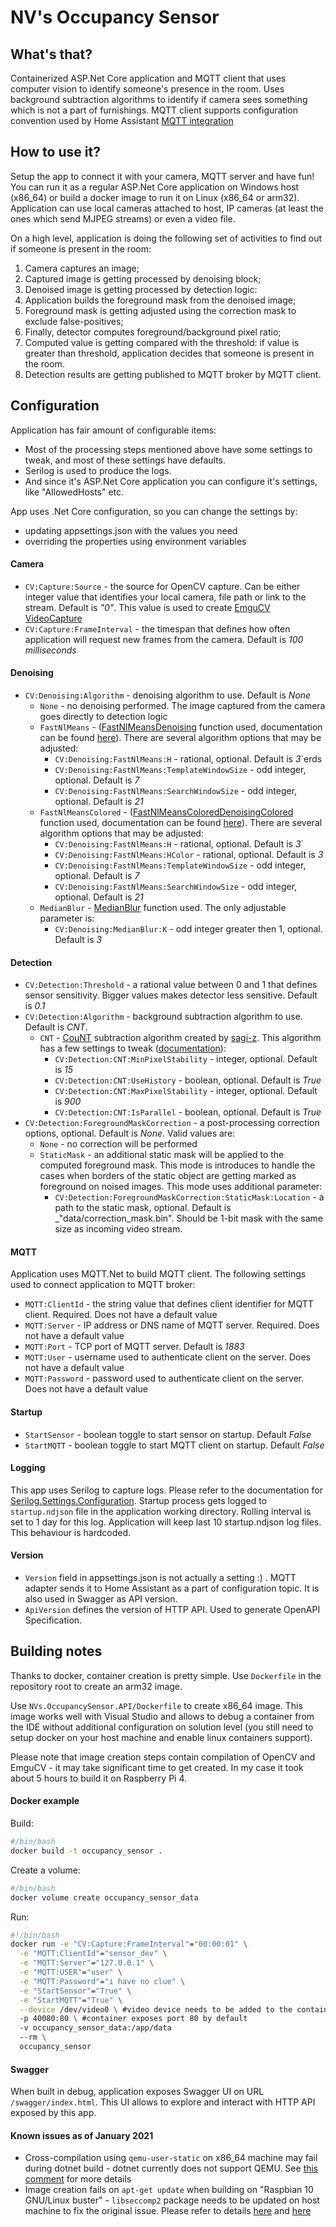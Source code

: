 # NV's Occupancy Sensor
## What's that?
Containerized ASP.Net Core application and MQTT client that uses computer vision to identify someone's presence in the room.
Uses background subtraction algorithms to identify if camera sees something which is not a part of furnishings.
MQTT client supports configuration convention used by Home Assistant [MQTT integration](https://www.home-assistant.io/docs/mqtt/)
## How to use it?
Setup the app to connect it with your camera, MQTT server and have fun!
You can run it as a regular ASP.Net Core application on Windows host (x86_64) or build a docker image to run it on Linux (x86_64 or arm32). Application can use local cameras attached to host, IP cameras (at least the ones which send MJPEG streams) or even a video file.

On a high level, application is doing the following set of activities to find out if someone is present in the room:
1. Camera captures an image;
1. Captured image is getting processed by denoising block;
1. Denoised image is getting processed by detection logic:
  1. Application builds the foreground mask from the denoised image;
  1. Foreground mask is getting adjusted using the correction mask to exclude false-positives; 
  1. Finally, detector computes foreground/background pixel ratio;
  1. Computed value is getting compared with the threshold: if value is greater than threshold, application decides that someone is present in the room.
1. Detection results are getting published to MQTT broker by MQTT client.
## Configuration
Application has fair amount of configurable items: 
* Most of the processing steps mentioned above have some settings to tweak, and most of these settings have defaults.
* Serilog is used to produce the logs.
* And since it's ASP.Net Core application you can configure it's settings, like "AllowedHosts" etc.

App uses .Net Core configuration, so you can change the settings by:
* updating appsettings.json with the values you need
* overriding the properties using environment variables
#### Camera
* `CV:Capture:Source` - the source for OpenCV capture. Can be either integer value that identifies your local camera, file path or link to the stream. Default is _"0"_. This value is used to create [EmguCV VideoCapture](http://www.emgu.com/wiki/files/4.4.0/document/html/961857d0-b7ba-53d8-253a-5059bb3bc1df.htm)
* `CV:Capture:FrameInterval` - the timespan that defines how often application will request new frames from the camera. Default is _100 milliseconds_
#### Denoising
* `CV:Denoising:Algorithm` - denoising algorithm to use. Default is _None_
  * `None` - no denoising performed. The image captured from the camera goes directly to detection logic
  * `FastNlMeans` - ([FastNlMeansDenoising](https://docs.opencv.org/4.5.1/d5/d69/tutorial_py_non_local_means.html) function used, documentation can be found [here](https://emgu.com/wiki/files/4.5.1/document/html/58b1b703-e4a2-94d9-4843-efe674bae0a3.htm)).
There are several algorithm options that may be adjusted:
    * `CV:Denoising:FastNlMeans:H` - rational, optional. Default is _3_`erds
    * `CV:Denoising:FastNlMeans:TemplateWindowSize` - odd integer, optional. Default is _7_
    * `CV:Denoising:FastNlMeans:SearchWindowSize` - odd integer, optional. Default is _21_
  * `FastNlMeansColored` - ([FastNlMeansColoredDenoisingColored](https://docs.opencv.org/4.5.1/d5/d69/tutorial_py_non_local_means.html) function used, documentation can be found [here](https://emgu.com/wiki/files/4.5.1/document/html/55cd7112-6814-99e7-76f4-ce3b8b8d0694.htm)).
There are several algorithm options that may be adjusted:
    * `CV:Denoising:FastNlMeans:H` - rational, optional. Default is _3_`
    * `CV:Denoising:FastNlMeans:HColor` - rational, optional. Default is _3_
    * `CV:Denoising:FastNlMeans:TemplateWindowSize` - odd integer, optional. Default is _7_
    * `CV:Denoising:FastNlMeans:SearchWindowSize` - odd integer, optional. Default is _21_
  * `MedianBlur` - [MedianBlur](https://emgu.com/wiki/files/4.5.1/document/html/32b54325-0d91-bedb-60b4-910e4c65a8db.htm) function used. The only adjustable parameter is:
    * `CV:Denoising:MedianBlur:K` - odd integer greater then 1, optional. Default is _3_
#### Detection
* `CV:Detection:Threshold` - a rational value between 0 and 1 that defines sensor sensitivity. Bigger values makes detector less sensitive. Default is _0.1_
* `CV:Detection:Algorithm` - background subtraction algorithm to use. Default is _CNT_.
  * `CNT` - [CouNT](https://sagi-z.github.io/BackgroundSubtractorCNT/) subtraction algorithm created by [sagi-z](https://github.com/sagi-z). 
This algorithm has a few settings to tweak ([documentation](https://sagi-z.github.io/BackgroundSubtractorCNT/doxygen/html/index.html)):
    * `CV:Detection:CNT:MinPixelStability` - integer, optional. Default is _15_
    * `CV:Detection:CNT:UseHistory` - boolean, optional. Default is _True_
    * `CV:Detection:CNT:MaxPixelStability` - integer, optional. Default is _900_
    * `CV:Detection:CNT:IsParallel` - boolean, optional. Default is _True_
* `CV:Detection:ForegroundMaskCorrection` - a post-processing correction options, optional. Default is _None_. Valid values are:
  * `None` - no correction will be performed
  * `StaticMask` - an additional static mask will be applied to the computed foreground mask. This mode is introduces to handle the cases when borders of the static object are getting marked as foreground on noised images. This mode uses additional parameter:
    * `CV:Detection:ForegroundMaskCorrection:StaticMask:Location` - a path to the static mask, optional. Default is _"data/correction_mask.bin". Should be 1-bit mask with the same size as incoming video stream.  
#### MQTT
Application uses MQTT.Net to build MQTT client. The following settings used to connect application to MQTT broker:
* `MQTT:ClientId` - the string value that defines client identifier for MQTT client. Required. Does not have a default value
* `MQTT:Server` - IP address or DNS name of MQTT server. Required. Does not have a default value
* `MQTT:Port` - TCP port of MQTT server. Default is _1883_
* `MQTT:User` - username used to authenticate client on the server. Does not have a default value
* `MQTT:Password` - password used to authenticate client on the server. Does not have a default value
#### Startup
* `StartSensor` - boolean toggle to start sensor on startup. Default _False_
* `StartMQTT` - boolean toggle to start MQTT client on startup. Default _False_
#### Logging
This app uses Serilog to capture logs. Please refer to the documentation for [Serilog.Settings.Configuration](https://github.com/serilog/serilog-settings-configuration).
Startup process gets logged to `startup.ndjson` file in the application working directory. Rolling interval is set to 1 day for this log. Application will keep last 10 startup.ndjson log files. This behaviour is hardcoded.
#### Version
* `Version` field in appsettings.json is not actually a setting :) . MQTT adapter sends it to Home Assistant as a part of configuration topic. It is also used in Swagger as API version.
* `ApiVersion` defines the version of HTTP API. Used to generate OpenAPI Specification.
## Building notes
Thanks to docker, container creation is pretty simple. Use `Dockerfile` in the repository root to create an arm32 image. 

Use `NVs.OccupancySensor.API/Dockerfile` to create x86_64 image. This image works well with Visual Studio and allows to debug a container from the IDE without additional configuration on solution level (you still need to setup docker on your host machine and enable linux containers support). 

Please note that image creation steps contain compilation of OpenCV and EmguCV - it may take significant time to get created. In my case it took about 5 hours to build it on Raspberry Pi 4. 
#### Docker example
Build:
```sh
#/bin/bash
docker build -t occupancy_sensor .
```
Create a volume:
```sh
#/bin/bash
docker volume create occupancy_sensor_data
```
Run:
```sh
#!/bin/bash
docker run -e "CV:Capture:FrameInterval"="00:00:01" \
  -e "MQTT:ClientId"="sensor_dev" \
  -e "MQTT:Server"="127.0.0.1" \
  -e "MQTT:USER"="user" \
  -e "MQTT:Password"="i have no clue" \
  -e "StartSensor"="True" \
  -e "StartMQTT"="True" \
  --device /dev/video0 \ #video device needs to be added to the container if CV:Capture:Source is not a file or URL
  -p 40080:80 \ #container exposes port 80 by default
  -v occupancy_sensor_data:/app/data
  --rm \
  occupancy_sensor
```
#### Swagger
When built in debug, application exposes Swagger UI on URL `/swagger/index.html`. This UI allows to explore and interact with HTTP API exposed by this app.
#### Known issues as of January 2021
* Cross-compilation using `qemu-user-static` on x86_64 machine may fail during dotnet build - dotnet currently does not support QEMU. See [this comment](https://github.com/dotnet/dotnet-docker/issues/1512#issuecomment-562180086) for more details
* Image creation fails on `apt-get update` when building on "Raspbian 10 GNU/Linux buster" - `libseccomp2` package needs to be updated on host machine to fix the original issue. Please refer to details [here](https://askubuntu.com/questions/1263284/apt-update-throws-signature-error-in-ubuntu-20-04-container-on-arm) and [here](https://github.com/moby/moby/issues/40734) 
